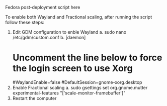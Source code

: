 Fedora post-deployment script here

To enable both Wayland and Fractional scaling, after running the script follow these steps:

1) Edit GDM configuration to enble Wayland
  a. sudo nano /etc/gdm/custom.conf
  b.  [daemon]
      # Uncomment the line below to force the login screen to use Xorg
      #WaylandEnable=false
      #DefaultSession=gnome-xorg.desktop
2) Enable Fractional scaling
  a. sudo gsettings set org.gnome.mutter experimental-features "['scale-monitor-framebuffer']"
3) Restart the computer
